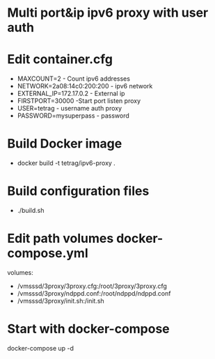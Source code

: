 Multi port&ip ipv6 proxy with user auth
============
Edit container.cfg
============
- MAXCOUNT=2 - Count ipv6 addresses
- NETWORK=2a08:14c0:200:200 - ipv6 network
- EXTERNAL_IP=172.17.0.2 - External ip
- FIRSTPORT=30000 -Start port listen proxy
- USER=tetrag - username auth proxy
- PASSWORD=mysuperpass - password

Build Docker image
============
- docker build -t tetrag/ipv6-proxy .

Build configuration files
============
- ./build.sh

Edit path volumes docker-compose.yml
============
  volumes:
   - /vmsssd/3proxy/3proxy.cfg:/root/3proxy/3proxy.cfg
   - /vmsssd/3proxy/ndppd.conf:/root/ndppd/ndppd.conf
   - /vmsssd/3proxy/init.sh:/init.sh


Start with docker-compose
============
docker-compose up -d
